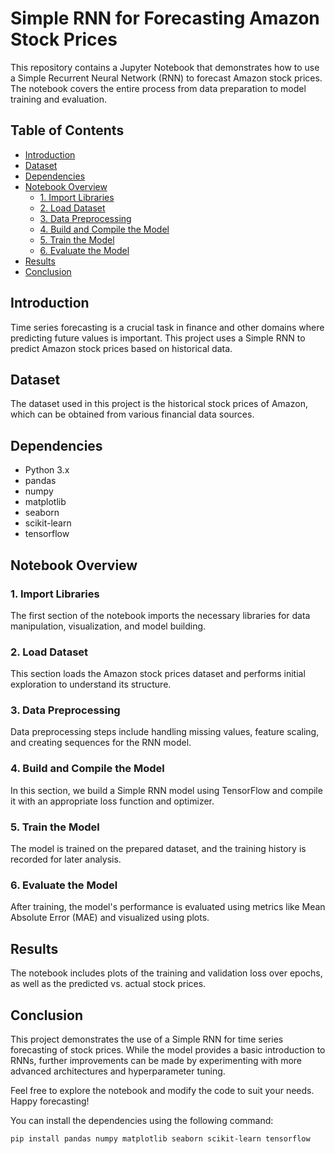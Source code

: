 # Simple RNN for Forecasting Amazon Stock Prices

This repository contains a Jupyter Notebook that demonstrates how to use a Simple Recurrent Neural Network (RNN) to forecast Amazon stock prices. The notebook covers the entire process from data preparation to model training and evaluation.

## Table of Contents
- [Introduction](#introduction)
- [Dataset](#dataset)
- [Dependencies](#dependencies)
- [Notebook Overview](#notebook-overview)
  - [1. Import Libraries](#1-import-libraries)
  - [2. Load Dataset](#2-load-dataset)
  - [3. Data Preprocessing](#3-data-preprocessing)
  - [4. Build and Compile the Model](#4-build-and-compile-the-model)
  - [5. Train the Model](#5-train-the-model)
  - [6. Evaluate the Model](#6-evaluate-the-model)
- [Results](#results)
- [Conclusion](#conclusion)

## Introduction
Time series forecasting is a crucial task in finance and other domains where predicting future values is important. This project uses a Simple RNN to predict Amazon stock prices based on historical data.

## Dataset
The dataset used in this project is the historical stock prices of Amazon, which can be obtained from various financial data sources. 

## Dependencies
- Python 3.x
- pandas
- numpy
- matplotlib
- seaborn
- scikit-learn
- tensorflow

## Notebook Overview
### 1. Import Libraries
The first section of the notebook imports the necessary libraries for data manipulation, visualization, and model building.

### 2. Load Dataset
This section loads the Amazon stock prices dataset and performs initial exploration to understand its structure.

### 3. Data Preprocessing
Data preprocessing steps include handling missing values, feature scaling, and creating sequences for the RNN model.

### 4. Build and Compile the Model
In this section, we build a Simple RNN model using TensorFlow and compile it with an appropriate loss function and optimizer.

### 5. Train the Model
The model is trained on the prepared dataset, and the training history is recorded for later analysis.

### 6. Evaluate the Model
After training, the model's performance is evaluated using metrics like Mean Absolute Error (MAE) and visualized using plots.

## Results
The notebook includes plots of the training and validation loss over epochs, as well as the predicted vs. actual stock prices.

## Conclusion
This project demonstrates the use of a Simple RNN for time series forecasting of stock prices. While the model provides a basic introduction to RNNs, further improvements can be made by experimenting with more advanced architectures and hyperparameter tuning.

Feel free to explore the notebook and modify the code to suit your needs. Happy forecasting!

You can install the dependencies using the following command:
```bash
pip install pandas numpy matplotlib seaborn scikit-learn tensorflow

